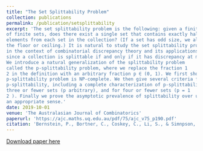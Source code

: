 ```yaml
---
title: "The Set Splittability Problem"
collection: publications
permalink: /publication/setsplittability
excerpt: 'The set splittability problem is the following: given a finite collection
of finite sets, does there exist a single set that contains exactly half the
elements from each set in the collection? (If a set has odd size, we allow
the floor or ceiling.) It is natural to study the set splittability problem
in the context of combinatorial discrepancy theory and its applications,
since a collection is splittable if and only if it has discrepancy at most 1.
We introduce a natural generalization of the splittability problem
called the p-splittability problem, where we replace the fraction 1
2 in the definition with an arbitrary fraction p ∈ (0, 1). We first show that the
p-splittability problem is NP-complete. We then give several criteria for
p-splittability, including a complete characterization of p-splittability for
three or fewer sets (p arbitrary), and for four or fewer sets (p = 1
2 ). Finally we prove the asymptotic prevalence of splittability over unsplittability in
an appropriate sense.'
date: 2019-10-01
venue: 'The Australasian Journal of Combinatorics'
paperurl: 'https://ajc.maths.uq.edu.au/pdf/75/ajc_v75_p190.pdf'
citation: 'Bernstein, P., Bortner, C., Coskey, C., Li, S., & Simnpson, C. (Oct. 2019). &quot;The Set Splittability Problem&quot; <i>The Australasian Journal of Combinatorics 1</i>. 85 (pp 190-209).'
---
```


[Download paper here](https://ajc.maths.uq.edu.au/pdf/75/ajc_v75_p190.pdf)

